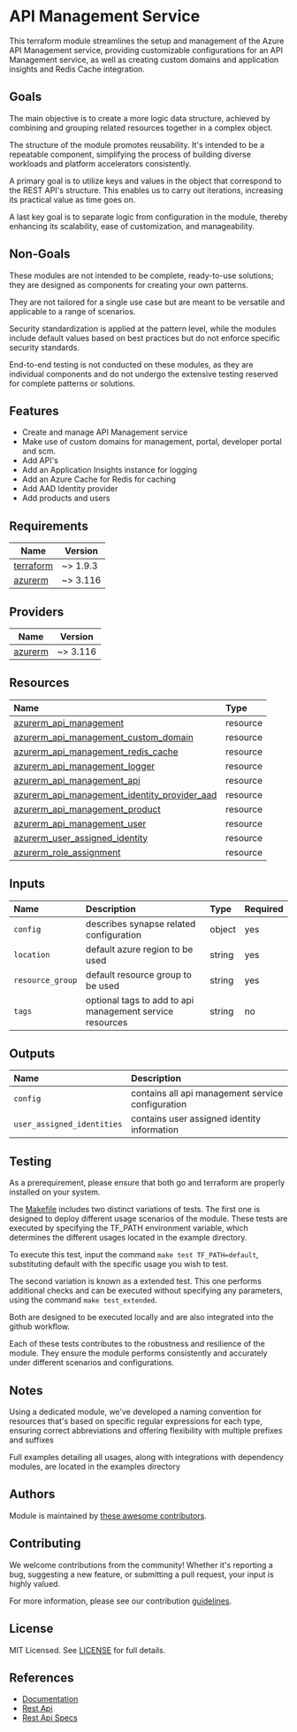 # API Management Service

This terraform module streamlines the setup and management of the Azure API Management service, providing customizable configurations for an API Management service, as well as creating custom domains and application insights and Redis Cache integration.

## Goals

The main objective is to create a more logic data structure, achieved by combining and grouping related resources together in a complex object.

The structure of the module promotes reusability. It's intended to be a repeatable component, simplifying the process of building diverse workloads and platform accelerators consistently.

A primary goal is to utilize keys and values in the object that correspond to the REST API's structure. This enables us to carry out iterations, increasing its practical value as time goes on.

A last key goal is to separate logic from configuration in the module, thereby enhancing its scalability, ease of customization, and manageability.

## Non-Goals

These modules are not intended to be complete, ready-to-use solutions; they are designed as components for creating your own patterns.

They are not tailored for a single use case but are meant to be versatile and applicable to a range of scenarios.

Security standardization is applied at the pattern level, while the modules include default values based on best practices but do not enforce specific security standards.

End-to-end testing is not conducted on these modules, as they are individual components and do not undergo the extensive testing reserved for complete patterns or solutions.

## Features

- Create and manage API Management service
- Make use of custom domains for management, portal, developer portal and scm.
- Add API's
- Add an Application Insights instance for logging
- Add an Azure Cache for Redis for caching
- Add AAD Identity provider
- Add products and users

## Requirements

| Name | Version |
|------|---------|
| <a name="requirement_terraform"></a> [terraform](#requirement\_terraform) | ~> 1.9.3 |
| <a name="requirement_azurerm"></a> [azurerm](#requirement\_azurerm) | ~> 3.116 |

## Providers

| Name | Version |
|------|---------|
| <a name="provider_azurerm"></a> [azurerm](#provider\_azurerm) | ~> 3.116 |

## Resources

| Name | Type |
| :-- | :-- |
| [azurerm_api_management](https://registry.terraform.io/providers/hashicorp/azurerm/latest/docs/resources/azurerm_api_management) | resource |
| [azurerm_api_management_custom_domain](https://registry.terraform.io/providers/hashicorp/azurerm/latest/docs/resources/azurerm_api_management_custom_domain) | resource |
| [azurerm_api_management_redis_cache](https://registry.terraform.io/providers/hashicorp/azurerm/latest/docs/resources/azurerm_api_management_redis_cache) | resource |
| [azurerm_api_management_logger](https://registry.terraform.io/providers/hashicorp/azurerm/latest/docs/resources/azurerm_api_management_logger) | resource |
| [azurerm_api_management_api](https://registry.terraform.io/providers/hashicorp/azurerm/latest/docs/resources/azurerm_api_management_api) | resource |
| [azurerm_api_management_identity_provider_aad](https://registry.terraform.io/providers/hashicorp/azurerm/latest/docs/resources/azurerm_api_management_identity_provider_aad) | resource |
| [azurerm_api_management_product](https://registry.terraform.io/providers/hashicorp/azurerm/latest/docs/resources/azurerm_api_management_product) | resource |
| [azurerm_api_management_user](https://registry.terraform.io/providers/hashicorp/azurerm/latest/docs/resources/azurerm_api_management_user) | resource |
| [azurerm_user_assigned_identity](https://registry.terraform.io/providers/hashicorp/azurerm/latest/docs/resources/user_assigned_identity) | resource |
| [azurerm_role_assignment](https://registry.terraform.io/providers/hashicorp/azurerm/latest/docs/resources/azurerm_role_assignment) | resource |

## Inputs

| Name | Description | Type | Required |
| :-- | :-- | :-- | :-- |
| `config` | describes synapse related configuration | object | yes |
| `location` | default azure region to be used  | string | yes |
| `resource_group` | default resource group to be used | string | yes |
| `tags` | optional tags to add to api management service resources | string | no |

## Outputs

| Name | Description |
| :-- | :-- |
| `config` | contains all api management service configuration |
| `user_assigned_identities` | contains user assigned identity information |

## Testing

As a prerequirement, please ensure that both go and terraform are properly installed on your system.

The [Makefile](Makefile) includes two distinct variations of tests. The first one is designed to deploy different usage scenarios of the module. These tests are executed by specifying the TF_PATH environment variable, which determines the different usages located in the example directory.

To execute this test, input the command ```make test TF_PATH=default```, substituting default with the specific usage you wish to test.

The second variation is known as a extended test. This one performs additional checks and can be executed without specifying any parameters, using the command ```make test_extended```.

Both are designed to be executed locally and are also integrated into the github workflow.

Each of these tests contributes to the robustness and resilience of the module. They ensure the module performs consistently and accurately under different scenarios and configurations.

## Notes

Using a dedicated module, we've developed a naming convention for resources that's based on specific regular expressions for each type, ensuring correct abbreviations and offering flexibility with multiple prefixes and suffixes

Full examples detailing all usages, along with integrations with dependency modules, are located in the examples directory

## Authors

Module is maintained by [these awesome contributors](https://github.com/cloudnationhq/terraform-azure-apim/graphs/contributors).

## Contributing

We welcome contributions from the community! Whether it's reporting a bug, suggesting a new feature, or submitting a pull request, your input is highly valued.

For more information, please see our contribution [guidelines](https://github.com/CloudNationHQ/terraform-azure-apim/blob/main/CONTRIBUTING.md).

## License

MIT Licensed. See [LICENSE](https://github.com/cloudnationhq/terraform-azure-apim/blob/main/LICENSE) for full details.

## References

- [Documentation](https://learn.microsoft.com/en-us/azure/api-management/)
- [Rest Api](https://learn.microsoft.com/en-us/rest/api/apimanagement/operation-groups?view=rest-apimanagement-2024-05-01)
- [Rest Api Specs](https://github.com/Azure/azure-rest-api-specs/tree/main/specification/apimanagement)
